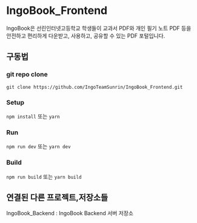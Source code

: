 # IngoBook_Frontend

IngoBook은 선린인터넷고등학교 학생들이 교과서 PDF와 개인 필기 노트 PDF 등을 안전하고 편리하게
다운받고, 사용하고, 공유할 수 있는 PDF 포털입니다.

## 구동법

### git repo clone

`git clone https://github.com/IngoTeamSunrin/IngoBook_Frontend.git`

### Setup

`npm install` 또는 `yarn`

### Run

`npm run dev` 또는 `yarn dev`

### Build

`npm run build` 또는 `yarn build`

## 연결된 다른 프로젝트,저장소들

IngoBook_Backend : IngoBook Backend 서버 저장소
